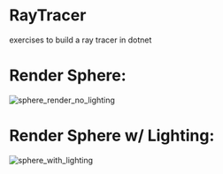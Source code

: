 # RayTracer
exercises to build a ray tracer in dotnet

# Render Sphere:
![sphere_render_no_lighting](https://github.com/george-scott-code/RayTracer/assets/58210766/3e901760-bb2c-4488-a424-ad301ba74784)


# Render Sphere w/ Lighting:
![sphere_with_lighting](https://github.com/george-scott-code/RayTracer/assets/58210766/97b4801b-cb87-4f40-b937-eeda0d89e0b5)
